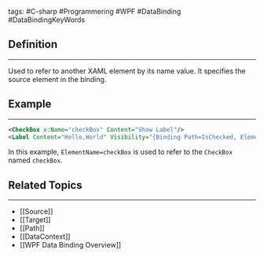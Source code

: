 tags: #C-sharp #Programmering #WPF #DataBinding #DataBindingKeyWords
## Definition
---
Used to refer to another XAML element by its name value. It specifies the source element in the binding.

## Example
---
```xml
<CheckBox x:Name="checkBox" Content="Show Label"/> 
<Label Content="Hello,World" Visibility="{Binding Path=IsChecked, ElementName=checkBox}"/>
```
In this example, `ElementName=checkBox` is used to refer to the `CheckBox` named `checkBox`.

## Related Topics
---
- [[Source]]
- [[Target]]
- [[Path]]
- [[DataContext]]
- [[WPF Data Binding Overview]]